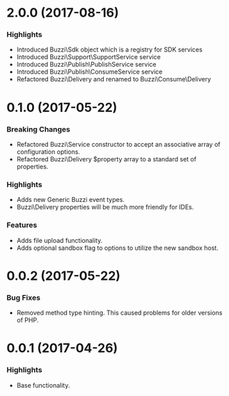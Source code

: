 # 2.0.0 (2017-08-16)

### Highlights

* Introduced Buzzi\Sdk object which is a registry for SDK services
* Introduced Buzzi\Support\SupportService service
* Introduced Buzzi\Publish\PublishService service
* Introduced Buzzi\Publish\ConsumeService service
* Refactored Buzzi\Delivery and renamed to Buzzi\Consume\Delivery

# 0.1.0 (2017-05-22)

### Breaking Changes

* Refactored Buzzi\Service constructor to accept an associative array of configuration options.
* Refactored Buzzi\Delivery $property array to a standard set of properties.

### Highlights

* Adds new Generic Buzzi event types.
* Buzzi\Delivery properties will be much more friendly for IDEs.

### Features

* Adds file upload functionality.
* Adds optional sandbox flag to options to utilize the new sandbox host.

# 0.0.2 (2017-05-22)

### Bug Fixes

* Removed method type hinting. This caused problems for older versions of PHP. 

# 0.0.1 (2017-04-26)

### Highlights

* Base functionality.
